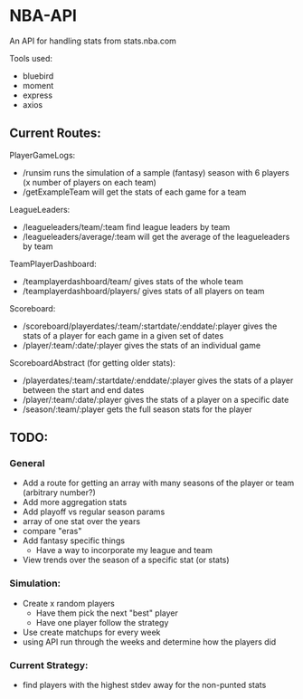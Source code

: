 # NBA-API
An API for handling stats from stats.nba.com

Tools used:
- bluebird
- moment
- express
- axios

## Current Routes:

PlayerGameLogs:
- /runsim runs the simulation of a sample (fantasy) season with 6 players (x number of players on each team)
- /getExampleTeam will get the stats of each game for a team

LeagueLeaders:
- /leagueleaders/team/:team find league leaders by team
- /leagueleaders/average/:team will get the average of the leagueleaders by team

TeamPlayerDashboard:
- /teamplayerdashboard/team/ gives stats of the whole team
- /teamplayerdashboard/players/ gives stats of all players on team

Scoreboard:
- /scoreboard/playerdates/:team/:startdate/:enddate/:player gives the stats of a player for each game in a given set of dates
- /player/:team/:date/:player gives the stats of an individual game

ScoreboardAbstract (for getting older stats):
- /playerdates/:team/:startdate/:enddate/:player gives the stats of a player between the start and end dates
- /player/:team/:date/:player gives the stats of a player on a specific date
- /season/:team/:player gets the full season stats for the player

## TODO:
### General
- Add a route for getting an array with many seasons of the player or team (arbitrary number?)
- Add more aggregation stats
- Add playoff vs regular season params
- array of one stat over the years
- compare "eras"
- Add fantasy specific things
  - Have a way to incorporate my league and team
- View trends over the season of a specific stat (or stats)


### Simulation:
- Create x random players
  - Have them pick the next "best" player
  - Have one player follow the strategy
- Use create matchups for every week
- using API run through the weeks and determine how the players did

### Current Strategy:
- find players with the highest stdev away for the non-punted stats

